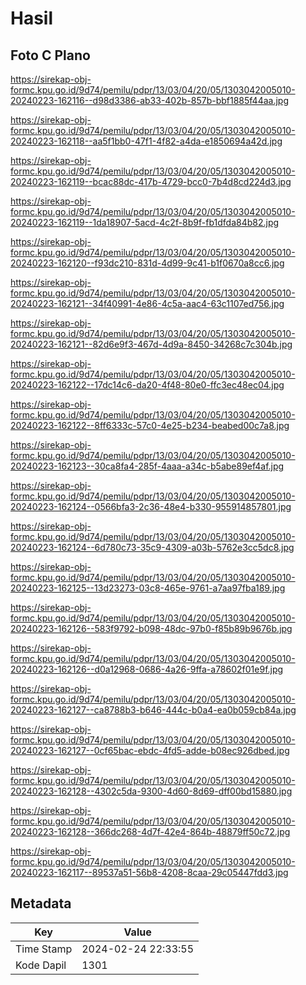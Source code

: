 # Hasil

## Foto C Plano

https://sirekap-obj-formc.kpu.go.id/9d74/pemilu/pdpr/13/03/04/20/05/1303042005010-20240223-162116--d98d3386-ab33-402b-857b-bbf1885f44aa.jpg

https://sirekap-obj-formc.kpu.go.id/9d74/pemilu/pdpr/13/03/04/20/05/1303042005010-20240223-162118--aa5f1bb0-47f1-4f82-a4da-e1850694a42d.jpg

https://sirekap-obj-formc.kpu.go.id/9d74/pemilu/pdpr/13/03/04/20/05/1303042005010-20240223-162119--bcac88dc-417b-4729-bcc0-7b4d8cd224d3.jpg

https://sirekap-obj-formc.kpu.go.id/9d74/pemilu/pdpr/13/03/04/20/05/1303042005010-20240223-162119--1da18907-5acd-4c2f-8b9f-fb1dfda84b82.jpg

https://sirekap-obj-formc.kpu.go.id/9d74/pemilu/pdpr/13/03/04/20/05/1303042005010-20240223-162120--f93dc210-831d-4d99-9c41-b1f0670a8cc6.jpg

https://sirekap-obj-formc.kpu.go.id/9d74/pemilu/pdpr/13/03/04/20/05/1303042005010-20240223-162121--34f40991-4e86-4c5a-aac4-63c1107ed756.jpg

https://sirekap-obj-formc.kpu.go.id/9d74/pemilu/pdpr/13/03/04/20/05/1303042005010-20240223-162121--82d6e9f3-467d-4d9a-8450-34268c7c304b.jpg

https://sirekap-obj-formc.kpu.go.id/9d74/pemilu/pdpr/13/03/04/20/05/1303042005010-20240223-162122--17dc14c6-da20-4f48-80e0-ffc3ec48ec04.jpg

https://sirekap-obj-formc.kpu.go.id/9d74/pemilu/pdpr/13/03/04/20/05/1303042005010-20240223-162122--8ff6333c-57c0-4e25-b234-beabed00c7a8.jpg

https://sirekap-obj-formc.kpu.go.id/9d74/pemilu/pdpr/13/03/04/20/05/1303042005010-20240223-162123--30ca8fa4-285f-4aaa-a34c-b5abe89ef4af.jpg

https://sirekap-obj-formc.kpu.go.id/9d74/pemilu/pdpr/13/03/04/20/05/1303042005010-20240223-162124--0566bfa3-2c36-48e4-b330-955914857801.jpg

https://sirekap-obj-formc.kpu.go.id/9d74/pemilu/pdpr/13/03/04/20/05/1303042005010-20240223-162124--6d780c73-35c9-4309-a03b-5762e3cc5dc8.jpg

https://sirekap-obj-formc.kpu.go.id/9d74/pemilu/pdpr/13/03/04/20/05/1303042005010-20240223-162125--13d23273-03c8-465e-9761-a7aa97fba189.jpg

https://sirekap-obj-formc.kpu.go.id/9d74/pemilu/pdpr/13/03/04/20/05/1303042005010-20240223-162126--583f9792-b098-48dc-97b0-f85b89b9676b.jpg

https://sirekap-obj-formc.kpu.go.id/9d74/pemilu/pdpr/13/03/04/20/05/1303042005010-20240223-162126--d0a12968-0686-4a26-9ffa-a78602f01e9f.jpg

https://sirekap-obj-formc.kpu.go.id/9d74/pemilu/pdpr/13/03/04/20/05/1303042005010-20240223-162127--ca8788b3-b646-444c-b0a4-ea0b059cb84a.jpg

https://sirekap-obj-formc.kpu.go.id/9d74/pemilu/pdpr/13/03/04/20/05/1303042005010-20240223-162127--0cf65bac-ebdc-4fd5-adde-b08ec926dbed.jpg

https://sirekap-obj-formc.kpu.go.id/9d74/pemilu/pdpr/13/03/04/20/05/1303042005010-20240223-162128--4302c5da-9300-4d60-8d69-dff00bd15880.jpg

https://sirekap-obj-formc.kpu.go.id/9d74/pemilu/pdpr/13/03/04/20/05/1303042005010-20240223-162128--366dc268-4d7f-42e4-864b-48879ff50c72.jpg

https://sirekap-obj-formc.kpu.go.id/9d74/pemilu/pdpr/13/03/04/20/05/1303042005010-20240223-162117--89537a51-56b8-4208-8caa-29c05447fdd3.jpg


## Metadata

| Key        | Value               |
| ---------- | ------------------- |
| Time Stamp | 2024-02-24 22:33:55 |
| Kode Dapil | 1301                |



